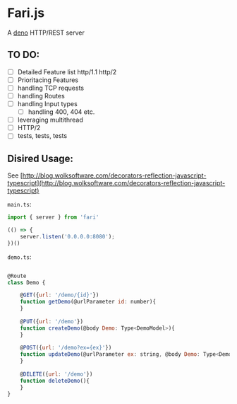 # Fari.js

A [deno](http://deno.land) HTTP/REST server

## TO DO:


-   [ ] Detailed Feature list http/1.1 http/2
-   [ ] Prioritacing Features
-   [ ] handling TCP requests
-   [ ] handling Routes
-   [ ] handling Input types
    -   [ ] handling 400, 404 etc.
-   [ ] leveraging multithread
-   [ ] HTTP/2
-   [ ] tests, tests, tests

## Disired Usage:

See [http://blog.wolksoftware.com/decorators-reflection-javascript-typescript](http://blog.wolksoftware.com/decorators-reflection-javascript-typescript)

`main.ts`:

```javascript
import { server } from 'fari'

(() => {
    server.listen('0.0.0.0:8080');
})()
```

`demo.ts`:

```javascript

@Route
class Demo {

    @GET({url: '/demo/{id}'})
    function getDemo(@urlParameter id: number){
    }
    
    @PUT({url: '/demo'})
    function createDemo(@body Demo: Type<DemoModel>){
    }
    
    @POST({url: '/demo?ex={ex}'})
    function updateDemo(@urlParameter ex: string, @body Demo: Type<DemoModel>){
    }
    
    @DELETE({url: '/demo'})
    function deleteDemo(){
    }
}

```
